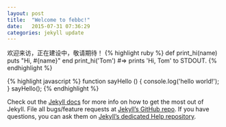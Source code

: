 ```yaml
---
layout: post
title:  "Welcome to febbc!"
date:   2015-07-31 07:36:29
categories: jekyll update
---
```

欢迎来访，正在建设中，敬请期待！
{% highlight ruby %}
def print_hi(name)
  puts "Hi, #{name}"
end
print_hi('Tom')
#=> prints 'Hi, Tom' to STDOUT.
{% endhighlight %}

{% highlight javascript %}
	function sayHello () {
		console.log('hello world!');
	}
	sayHello();
{% endhighlight %}

Check out the [Jekyll docs][jekyll] for more info on how to get the most out of Jekyll. File all bugs/feature requests at [Jekyll’s GitHub repo][jekyll-gh]. If you have questions, you can ask them on [Jekyll’s dedicated Help repository][jekyll-help].

[jekyll]:      http://jekyllrb.com
[jekyll-gh]:   https://github.com/jekyll/jekyll
[jekyll-help]: https://github.com/jekyll/jekyll-help
